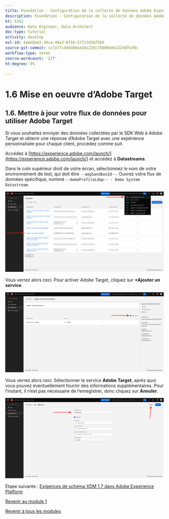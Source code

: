 ```yaml
---
title: Foundation - Configuration de la collecte de données Adobe Experience Platform et de l’extension du SDK Web - Mise en oeuvre d’Adobe Target
description: Foundation - Configuration de la collecte de données Adobe Experience Platform et de l’extension du SDK Web - Mise en oeuvre d’Adobe Target
kt: 5342
audience: Data Engineer, Data Architect
doc-type: tutorial
activity: develop
exl-id: 4aee8ae2-38ca-49a3-8f1b-57713d16f5b5
source-git-commit: cc7a77c4dd380ae1bc23dc75608e8e2224dfe78c
workflow-type: tm+mt
source-wordcount: '177'
ht-degree: 0%

---
```


# 1.6 Mise en oeuvre d’Adobe Target

## 1.6. Mettre à jour votre flux de données pour utiliser Adobe Target

Si vous souhaitez envoyer des données collectées par le SDK Web à Adobe Target et obtenir une réponse d’Adobe Target avec une expérience personnalisée pour chaque client, procédez comme suit.

Accédez à [https://experience.adobe.com/launch/](https://experience.adobe.com/launch/) et accédez à **Datastreams**.

Dans le coin supérieur droit de votre écran, sélectionnez le nom de votre environnement de test, qui doit être `--aepSandboxId--`. Ouvrez votre flux de données spécifique, nommé `--demoProfileLdap-- - Demo System Datastream`.

![Cliquez sur l’icône Edge Configuration dans le volet de navigation de gauche.](./images/edgeconfig1b.png)

Vous verrez alors ceci. Pour activer Adobe Target, cliquez sur **+Ajouter un service**.

![Débogueur AEP](./images/aa2.png)

Vous verrez alors ceci. Sélectionner le service **Adobe Target**, après quoi vous pouvez éventuellement fournir des informations supplémentaires. Pour l’instant, il n’est pas nécessaire de l’enregistrer, donc cliquez sur **Annuler**.

![Débogueur AEP](./images/at1.png)

Étape suivante : [Exigences de schéma XDM 1.7 dans Adobe Experience Platform](./ex7.md)

[Revenir au module 1](./data-ingestion-launch-web-sdk.md)

[Revenir à tous les modules](./../../overview.md)
